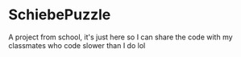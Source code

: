# SchiebePuzzle

A project from school, it's just here so I can share the code with my classmates who code slower than I do lol

